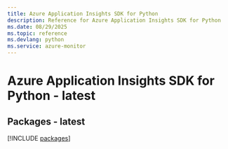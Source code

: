 ```yaml
---
title: Azure Application Insights SDK for Python
description: Reference for Azure Application Insights SDK for Python
ms.date: 08/29/2025
ms.topic: reference
ms.devlang: python
ms.service: azure-monitor
---
```

# Azure Application Insights SDK for Python - latest
## Packages - latest
[!INCLUDE [packages](application-insights-index.md)]